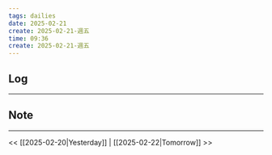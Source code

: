 ```yaml
---
tags: dailies  
date: 2025-02-21
create: 2025-02-21-週五
time: 09:36
create: 2025-02-21-週五
---
```

## Log
---


## Note
---


<< [[2025-02-20|Yesterday]] | [[2025-02-22|Tomorrow]] >>